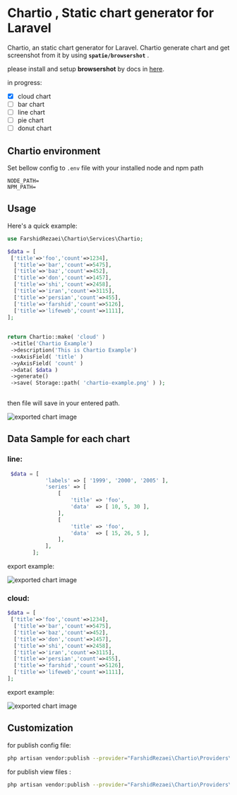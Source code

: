 
# Chartio , Static chart generator for Laravel

Chartio, an static chart generator for Laravel. Chartio generate chart and get screenshot from it by using **`spatie/browsershot`** .

please install and setup  **browsershot** by docs  in [here](https://github.com/spatie/browsershot).

in progress:
- [X] cloud chart
- [ ] bar chart
- [ ] line chart
- [ ] pie chart
- [ ] donut chart

## Chartio environment
Set bellow config to `.env` file  with your installed node and npm path
```dotenv  
NODE_PATH=
NPM_PATH=
```  

## Usage
Here's a quick example:

```php
use FarshidRezaei\Chartio\Services\Chartio;

$data = [  
 ['title'=>'foo','count'=>1234],  
  ['title'=>'bar','count'=>5475],  
  ['title'=>'baz','count'=>452],  
  ['title'=>'don','count'=>1457],  
  ['title'=>'shi','count'=>2458],  
  ['title'=>'iran','count'=>3115],  
  ['title'=>'persian','count'=>455],  
  ['title'=>'farshid','count'=>5126],  
  ['title'=>'lifeweb','count'=>1111],  
];  
  
  
return Chartio::make( 'cloud' )  
 ->title('Chartio Example')  
 ->description('This is Chartio Example')  
 ->xAxisField( 'title' )  
 ->yAxisField( 'count' )  
 ->data( $data )  
 ->generate()  
 ->save( Storage::path( 'chartio-example.png' ) );
 
 ```
then  file will save in your entered path.

![exported chart image](https://s4.uupload.ir/files/chartio-example_wmr.png)


## Data Sample for each chart

 ### line:
```php
 $data = [
            'labels' => [ '1999', '2000', '2005' ],
            'series' => [
                [
                    'title' => 'foo',
                    'data'  => [ 10, 5, 30 ],
                ],
                [
                    'title' => 'foo',
                    'data'  => [ 15, 26, 5 ],
                ],
            ],
        ];
```
export example:

![exported chart image](https://s4.uupload.ir/files/line_y6mz.png)


### cloud:
```php
$data = [  
 ['title'=>'foo','count'=>1234],  
  ['title'=>'bar','count'=>5475],  
  ['title'=>'baz','count'=>452],  
  ['title'=>'don','count'=>1457],  
  ['title'=>'shi','count'=>2458],  
  ['title'=>'iran','count'=>3115],  
  ['title'=>'persian','count'=>455],  
  ['title'=>'farshid','count'=>5126],  
  ['title'=>'lifeweb','count'=>1111],  
];  
```
export example:

![exported chart image](https://s4.uupload.ir/files/cloud_ohlo.png)

## Customization

for publish config file:
```bash
php artisan vendor:publish --provider="FarshidRezaei\Chartio\Providers\ChartioServiceProvider" --tag="config"
```

for publish view files :
```bash
php artisan vendor:publish --provider="FarshidRezaei\Chartio\Providers\ChartioServiceProvider" --tag="views"
```
